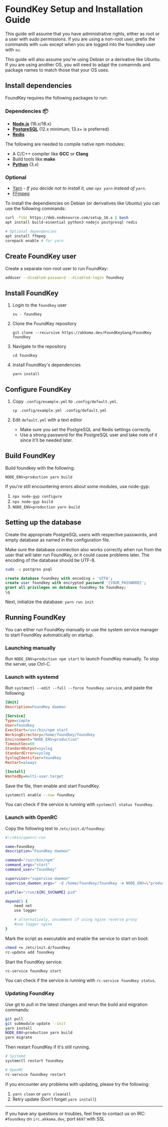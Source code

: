 # FoundKey Setup and Installation Guide

This guide will assume that you have administrative rights, either as root or a user with sudo permissions. If you are using a non-root user, prefix the commands with `sudo` except when you are logged into the foundkey user with `su`.

This guide will also assume you're using Debian or a derivative like Ubuntu. If you are using another OS, you will need to adapt the comamnds and package names to match those that your OS uses.

## Install dependencies
FoundKey requires the following packages to run:

### Dependencies :package:
* **[Node.js](https://nodejs.org/en/)** (16.x/18.x)
* **[PostgreSQL](https://www.postgresql.org/)** (12.x minimum; 13.x+ is preferred)
* **[Redis](https://redis.io/)**

The following are needed to compile native npm modules:
* A C/C++ compiler like **GCC** or **Clang**
* Build tools like **make**
* **[Python](https://python.org/)** (3.x)

### Optional
* [Yarn](https://yarnpkg.com/) - *If you decide not to install it, use `npx yarn` instead of `yarn`.*
* [FFmpeg](https://www.ffmpeg.org/)

To install the dependiencies on Debian (or derivatives like Ubuntu) you can use the following commands:
```sh
curl -fsSL https://deb.nodesource.com/setup_16.x | bash -
apt install build-essential python3 nodejs postgresql redis

# Optional dependencies
apt install ffmpeg
corepack enable # for yarn
```

## Create FoundKey user
Create a separate non-root user to run FoundKey:

```sh
adduser --disabled-password --disabled-login foundkey
```

## Install FoundKey
1. Login to the `foundkey` user

	`su - foundkey`

2. Clone the FoundKey repository

	`git clone --recursive https://akkoma.dev/FoundKeyGang/FoundKey foundkey`

3. Navigate to the repository

	`cd foundkey`

4. Install FoundKey's dependencies

	`yarn install`

## Configure FoundKey
1. Copy `.config/example.yml` to `.config/default.yml`.

	`cp .config/example.yml .config/default.yml`

2. Edit `default.yml` with a text editor
	- Make sure you set the PostgreSQL and Redis settings correctly.
	- Use a strong password for the PostgreSQL user and take note of it since it'll be needed later.

## Build FoundKey

Build foundkey with the following:

`NODE_ENV=production yarn build`

If you're still encountering errors about some modules, use node-gyp:

1. `npx node-gyp configure`
2. `npx node-gyp build`
3. `NODE_ENV=production yarn build`

## Setting up the database
Create the appropriate PostgreSQL users with respective passwords, and empty database as named in the configuration file.
	
Make sure the database connection also works correctly when run from the user that will later run FoundKey, or it could cause problems later. The encoding of the database should be UTF-8.

```sh
sudo -u postgres psql
```

```sql
create database foundkey with encoding = 'UTF8';
create user foundkey with encrypted password '{YOUR_PASSWORD}';
grant all privileges on database foundkey to foundkey;
\q
```

Next, initialize the database:
	`yarn run init`

## Running FoundKey
You can either run FoundKey manually or use the system service manager to start FoundKey automatically on startup.

### Launching manually
Run `NODE_ENV=production npm start` to launch FoundKey manually. To stop the server, use Ctrl-C.

### Launch with systemd

Run `systemctl --edit --full --force foundkey.service`, and paste the following:

```ini
[Unit]
Description=FoundKey daemon

[Service]
Type=simple
User=foundkey
ExecStart=/usr/bin/npm start
WorkingDirectory=/home/foundkey/foundkey
Environment="NODE_ENV=production"
TimeoutSec=60
StandardOutput=syslog
StandardError=syslog
SyslogIdentifier=foundkey
Restart=always

[Install]
WantedBy=multi-user.target
```

Save the file, then enable and start FoundKey.
```sh
systemctl enable --now foundkey
```

You can check if the service is running with `systemctl status foundkey`.

### Launch with OpenRC

Copy the following text to `/etc/init.d/foundkey`:

```sh
#!/sbin/openrc-run

name=foundkey
description="FoundKey daemon"

command="/usr/bin/npm"
command_args="start"
command_user="foundkey"

supervisor="supervise-daemon"
supervise_daemon_args=" -d /home/foundkey/foundkey -e NODE_ENV=\"production\""

pidfile="/run/${RC_SVCNAME}.pid"

depend() {
	need net
	use logger

	# alternatively, uncomment if using nginx reverse proxy
	#use logger nginx
}
```

Mark the script as executable and enable the service to start on boot:

```sh
chmod +x /etc/init.d/foundkey
rc-update add foundkey
```

Start the FoundKey service:

```sh
rc-service foundkey start
```

You can check if the service is running with `rc-service foundkey status`.

### Updating FoundKey
Use git to pull in the latest changes and rerun the build and migration commands:

```sh
git pull
git submodule update --init
yarn install
NODE_ENV=production yarn build
yarn migrate
```

Then restart FoundKey if it's still running.
```sh
# Systemd
systemctl restart foundkey

# OpenRC
rc-service foundkey restart
```

If you encounter any problems with updating, please try the following:
1. `yarn clean` or `yarn cleanall`
2. Retry update (Don't forget `yarn install`)

----------------------------------------------------------------

If you have any questions or troubles, feel free to contact us on IRC: `#foundkey` on `irc.akkoma.dev`, port `6697` with SSL
